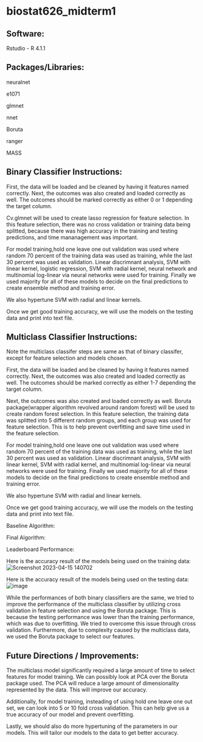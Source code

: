# biostat626_midterm1

## Software:
Rstudio - R 4.1.1

## Packages/Libraries:
neuralnet

e1071

glmnet

nnet

Boruta

ranger

MASS

## Binary Classifier Instructions:

First, the data will be loaded and be cleaned by having it features named correctly. Next, the outcomes was also created and loaded correctly as well. The outcomes should be marked correctly as either 0 or 1 depending the target column.

Cv.glmnet will be used to create lasso regression for feature selection. In this feature selection, there was no cross validation or training data being splitted, because there was high accuracy in the training and testing predictions, and time mananagement was important.

For model training,hold one leave one out validation was used where random 70 percent of the training data was used as training, while the last 30 percent was used as validation. Linear discrimnant analysis, SVM with linear kernel, logistic regression, SVM with radial kernel, neural network and multinomial log-linear via neural networks were used for training. Finally we used majority for all of these models to decide on the final predictions to create ensemble method and training error. 

We also hypertune SVM with radial and linear kernels.

Once we get good training accuracy, we will use the models on the testing data and print into text file.

## Multiclass Classifier Instructions:

Note the multiclass classifer steps are same as that of binary classifer, except for feature selection and models chosen.

First, the data will be loaded and be cleaned by having it features named correctly.  Next, the outcomes was also created and loaded correctly as well. The outcomes should be marked correctly as either 1-7 depending the target column.

Next, the outcomes was also created and loaded correctly as well.
Boruta package(wrapper algorithm revolved around random forest) will be used to create random forest selection. In this feature selection, the training data was splitted into 5 different random groups, and each group was used for feature selection. This is to help prevent overfitting and save time used in the feature selection.

For model training,hold one leave one out validation was used where random 70 percent of the training data was used as training, while the last 30 percent was used as validation. Linear discrimnant analysis, SVM with linear kernel, SVM with radial kernel, and multinomial log-linear via neural networks were used for training. Finally we used majority for all of these models to decide on the final predictions to create ensemble method and training error. 

We also hypertune SVM with radial and linear kernels.

Once we get good training accuracy, we will use the models on the testing data and print into text file.

Baseline Algorithm:

Final Algorithm:

Leaderboard Performance:

Here is the accuracy result of the models being used on the training data:
![Screenshot 2023-04-15 140702](https://user-images.githubusercontent.com/114368995/232246371-532801c3-7b3b-4eb6-a4e1-8e9af2c5345a.png)


Here is the accuracy result of the models being used on the testing data:
![image](https://user-images.githubusercontent.com/114368995/232246296-dabf5203-156f-4cb8-9bde-aa0a387f8372.png)


While the performances of both binary classifiers are the same, we tried to improve the performance of the multiclass classifier by utilizing cross validation in feature selection and using the Boruta package. This is because the testing performance was lower than the training performance, which was due to overfitting. We tried to overcome this issue through cross validation. Furthermore, due to complexity caused by the multiclass data, we used the Boruta package to select our features.
## Future Directions / Improvements:
The multiclass model significantly required a large amount of time to select features for model training. We can possibly look at PCA over the Boruta package used. The PCA will reduce a large amount of dimensionality represented by the data. This will improve our accuracy.

Additionally, for model training, insteading of using hold one leave one out set, we can look into 5 or 10 fold cross validation. This can help give us a true accuracy of our model and prevent overfitting.

Lastly, we should also do more hypertuning of the parameters in our models. This will tailor our models to the data to get better accuracy.
